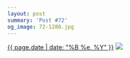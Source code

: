 ```yaml
---
layout: post
summary: 'Post #72'
og_image: 72-1280.jpg
---
```


<p>
  <time><a href="/72">{{ page.date | date: "%B %e, %Y" }}</a></time>
  <a href="/72"><img src="{{ site.assets_url }}/72-640.jpg" srcset="{{ site.assets_url }}/72-1280.jpg 1280w, {{ site.assets_url }}/72-960.jpg 960w, {{ site.assets_url }}/72-640.jpg 640w, {{ site.assets_url }}/72-320.jpg 320w" sizes="(min-width: 700px) 50vw, calc(100vw - 2rem)" /></a>
</p>
